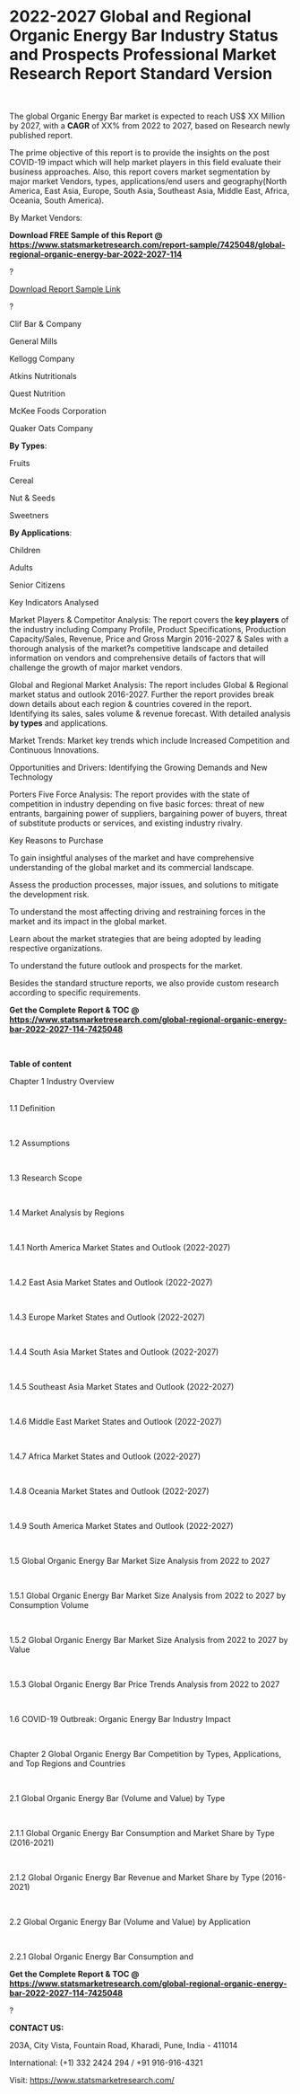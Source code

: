 <h1>2022-2027 Global and Regional Organic Energy Bar Industry Status and Prospects Professional Market Research Report Standard Version</h1><br/><p>The global Organic Energy Bar market is expected to reach US$ XX Million by 2027, with a <strong>CAGR</strong> of XX% from 2022 to 2027, based on Research newly published report.</p>
 
 
 
 <p>The prime objective of this report is to provide the insights on the post COVID-19 impact which will help market players in this field evaluate their business approaches. Also, this report covers market segmentation by major market Vendors, types, applications/end users and geography(North America, East Asia, Europe, South Asia, Southeast Asia, Middle East, Africa, Oceania, South America).</p>
 
 
 
 <p>By Market Vendors:</p>
 
 
 
 <div><b>Download FREE Sample of this Report @ <a href="https://www.statsmarketresearch.com/download-free-sample/7425048/global-regional-organic-energy-bar-2022-2027-114">https://www.statsmarketresearch.com/report-sample/7425048/global-regional-organic-energy-bar-2022-2027-114</a></b></div>
 
 
 
 <p>? </p>
 
 
 
 <p><a href="https://www.statsmarketresearch.com/download-free-sample/7425048/global-regional-organic-energy-bar-2022-2027-114">Download Report Sample Link</a></p>
 
 
 
 <p>? </p>
 
 
 
 <p>Clif Bar & Company</p>
 
 
 
 <p>General Mills</p>
 
 
 
 <p>Kellogg Company</p>
 
 
 
 <p>Atkins Nutritionals</p>
 
 
 
 <p>Quest Nutrition</p>
 
 
 
 <p>McKee Foods Corporation</p>
 
 
 
 <p>Quaker Oats Company</p>
 
 
 
 <p><strong>By Types</strong>:</p>
 
 
 
 <p>Fruits</p>
 
 
 
 <p>Cereal</p>
 
 
 
 <p>Nut & Seeds</p>
 
 
 
 <p>Sweetners</p>
 
 
 
 <p><strong><strong>By Applications</strong></strong>:</p>
 
 
 
 <p>Children</p>
 
 
 
 <p>Adults</p>
 
 
 
 <p>Senior Citizens</p>
 
 
 
 <p>Key Indicators Analysed</p>
 
 
 
 <p>Market Players & Competitor Analysis: The report covers the <strong>key players</strong> of the industry including Company Profile, Product Specifications, Production Capacity/Sales, Revenue, Price and Gross Margin 2016-2027 & Sales with a thorough analysis of the market?s competitive landscape and detailed information on vendors and comprehensive details of factors that will challenge the growth of major market vendors.</p>
 
 
 
 <p>Global and Regional Market Analysis: The report includes Global & Regional market status and outlook 2016-2027. Further the report provides break down details about each region & countries covered in the report. Identifying its sales, sales volume & revenue forecast. With detailed analysis <strong>by types</strong> and applications.</p>
 
 
 
 <p>Market Trends: Market key trends which include Increased Competition and Continuous Innovations.</p>
 
 
 
 <p>Opportunities and Drivers: Identifying the Growing Demands and New Technology</p>
 
 
 
 <p>Porters Five Force Analysis: The report provides with the state of competition in industry depending on five basic forces: threat of new entrants, bargaining power of suppliers, bargaining power of buyers, threat of substitute products or services, and existing industry rivalry.</p>
 
 
 
 <p>Key Reasons to Purchase</p>
 
 
 
 <p>To gain insightful analyses of the market and have comprehensive understanding of the global market and its commercial landscape.</p>
 
 
 
 <p>Assess the production processes, major issues, and solutions to mitigate the development risk.</p>
 
 
 
 <p>To understand the most affecting driving and restraining forces in the market and its impact in the global market.</p>
 
 
 
 <p>Learn about the market strategies that are being adopted by leading respective organizations.</p>
 
 
 
 <p>To understand the future outlook and prospects for the market.</p>
 
 
 
 <p>Besides the standard structure reports, we also provide custom research according to specific requirements.</p>
 
 
 
 <div><b>Get the Complete Report & TOC @ <a href="https://www.statsmarketresearch.com/global-regional-organic-energy-bar-2022-2027-114-7425048">https://www.statsmarketresearch.com/global-regional-organic-energy-bar-2022-2027-114-7425048</a></b></div>
 
 
 
 <p><br />
 
 <b>Table of content</b></p>
 
 
 
 <p>Chapter 1 Industry Overview<br />
 
 <br />
 
 1.1 Definition<br />
 
 <br />
 
 1.2 Assumptions<br />
 
 <br />
 
 1.3 Research Scope<br />
 
 <br />
 
 1.4 Market Analysis by Regions<br />
 
 <br />
 
 1.4.1 North America Market States and Outlook (2022-2027)<br />
 
 <br />
 
 1.4.2 East Asia Market States and Outlook (2022-2027)<br />
 
 <br />
 
 1.4.3 Europe Market States and Outlook (2022-2027)<br />
 
 <br />
 
 1.4.4 South Asia Market States and Outlook (2022-2027)<br />
 
 <br />
 
 1.4.5 Southeast Asia Market States and Outlook (2022-2027)<br />
 
 <br />
 
 1.4.6 Middle East Market States and Outlook (2022-2027)<br />
 
 <br />
 
 1.4.7 Africa Market States and Outlook (2022-2027)<br />
 
 <br />
 
 1.4.8 Oceania Market States and Outlook (2022-2027)<br />
 
 <br />
 
 1.4.9 South America Market States and Outlook (2022-2027)<br />
 
 <br />
 
 1.5 Global Organic Energy Bar Market Size Analysis from 2022 to 2027<br />
 
 <br />
 
 1.5.1 Global Organic Energy Bar Market Size Analysis from 2022 to 2027 by Consumption Volume<br />
 
 <br />
 
 1.5.2 Global Organic Energy Bar Market Size Analysis from 2022 to 2027 by Value<br />
 
 <br />
 
 1.5.3 Global Organic Energy Bar Price Trends Analysis from 2022 to 2027<br />
 
 <br />
 
 1.6 COVID-19 Outbreak: Organic Energy Bar Industry Impact<br />
 
 <br />
 
 Chapter 2 Global Organic Energy Bar Competition by Types, Applications, and Top Regions and Countries<br />
 
 <br />
 
 2.1 Global Organic Energy Bar (Volume and Value) by Type<br />
 
 <br />
 
 2.1.1 Global Organic Energy Bar Consumption and Market Share by Type (2016-2021)<br />
 
 <br />
 
 2.1.2 Global Organic Energy Bar Revenue and Market Share by Type (2016-2021)<br />
 
 <br />
 
 2.2 Global Organic Energy Bar (Volume and Value) by Application<br />
 
 <br />
 
 2.2.1 Global Organic Energy Bar Consumption and</p>
 
 
 
 <div><b>Get the Complete Report & TOC @ <a href="https://www.statsmarketresearch.com/global-regional-organic-energy-bar-2022-2027-114-7425048">https://www.statsmarketresearch.com/global-regional-organic-energy-bar-2022-2027-114-7425048</a></b></div>
 
 
 
 <p>? </p>
 
 
 
 <p><b>CONTACT US:</b><br />
 
 203A, City Vista, Fountain Road, Kharadi, Pune, India - 411014<br />
 
 International: (+1) 332 2424 294 / +91 916-916-4321<br />
 
 Visit: <a href="https://www.statsmarketresearch.com/">https://www.statsmarketresearch.com/</a></p>